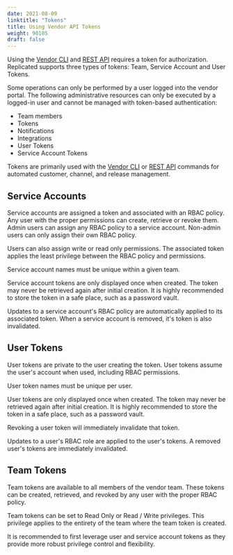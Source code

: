 ```yaml
---
date: 2021-08-09
linktitle: "Tokens"
title: Using Vendor API Tokens
weight: 90105
draft: false
---
```


Using the [Vendor CLI](https://help.replicated.com/api/replicated-vendor-cli/) and [REST API](https://help.replicated.com/api/vendor-api/) requires a token for authorization.  Replicated supports three types of tokens: Team, Service Account and User Tokens.

Some operations can only be performed by a user logged into the vendor portal. The following administrative resources can only be executed by a logged-in user and cannot be managed with token-based authentication: 
- Team members
- Tokens
- Notifications
- Integrations
- User Tokens
- Service Account Tokens

Tokens are primarily used with the [Vendor CLI](https://help.replicated.com/api/replicated-vendor-cli/) or [REST API](https://help.replicated.com/api/vendor-api/) commands for automated customer, channel, and release management.

## Service Accounts

Service accounts are assigned a token and associated with an RBAC policy. Any user with the proper permissions can create, retrieve or revoke them. Admin users can assign any RBAC policy to a service account. Non-admin users can only assign their own RBAC policy.

Users can also assign write or read only permissions. The associated token applies the least privilege between the RBAC policy and permissions.

Service account names must be unique within a given team.

Service account tokens are only displayed once when created. The token may never be retrieved again after initial creation. It is highly recommended to store the token in a safe place, such as a password vault.

Updates to a service account's RBAC policy are automatically applied to its associated token. When a service account is removed, it's token is also invalidated.

## User Tokens

User tokens are private to the user creating the token. User tokens assume the user's account when used, including RBAC permissions.

User token names must be unique per user.

User tokens are only displayed once when created. The token may never be retrieved again after initial creation. It is highly recommended to store the token in a safe place, such as a password vault.

Revoking a user token will immediately invalidate that token.

Updates to a user's RBAC role are applied to the user's tokens. A removed user's tokens are immediately invalidated.

## Team Tokens

Team tokens are available to all members of the vendor team. These tokens can be created, retrieved, and revoked by any user with the proper RBAC policy.

Team tokens can be set to Read Only or Read / Write privileges. This privilege applies to the entirety of the team where the team token is created.

It is recommended to first leverage user and service account tokens as they provide more robust privilege control and flexibility. 
